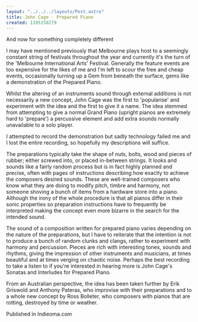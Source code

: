 ```yaml
---
layout: "../../../layouts/Post.astro"
title: John Cage - Prepared Piano
created: 1195158279
---
```



And now for something completely different

I may have mentioned previously that Melbourne plays host to a seemingly constant string of festivals throughout the year and currently it's the turn of the 'Melbourne International Arts' Festival. Generally the feature events are too expensive for the likes of me and I'm left to scour the free and cheap events, occasionally turning up a Gem from beneath the surface, gems like a demonstration of the Prepared Piano.

Whilst the altering of an instruments sound through external additions is not necessarily a new concept, John Cage was the first to 'popularise' and experiment with the idea and the first to give it a name. The idea stemmed from attempting to give a normal Grand Piano (upright pianos are extremely hard to 'prepare') a percussive element and add extra sounds normally unavailable to a solo player.

I attempted to record the demonstration but sadly technology failed me and I lost the entire recording, so hopefully my descriptions will suffice.

The preparations typically take the shape of nuts, bolts, wood and pieces of rubber; either screwed into, or placed in-between strings. It looks and sounds like a fairly random process but is in fact highly planned and precise, often with pages of instructions describing how exactly to achieve the composers desired sounds. These are well-trained composers who know what they are doing to modify pitch, timbre and harmony, not someone shoving a bunch of items from a hardware store into a piano. Although the irony of the whole procedure is that all pianos differ in their sonic properties so preparation instructions have to frequently be interpreted making the concept even more bizarre in the search for the intended sound.

The sound of a composition written for prepared piano varies depending on the nature of the preparations, but I have to reiterate that the intention is not to produce a bunch of random clunks and clangs, rather to experiment with harmony and percussion. Pieces are rich with interesting tones, sounds and rhythms, giving the impression of other instruments and musicians, at times beautiful and at times verging on chaotic noise. Perhaps the best recording to take a listen to if you're interested in hearing more is John Cage's Sonatas and Interludes for Prepared Piano.

From an Australian perspective, the idea has been taken further by Erik Griswold and Anthony Pateras, who improvise with their preparations and to a whole new concept by Ross Bolleter, who composers with pianos that are rotting, destroyed by time or weather.


Published in Indieoma.com
